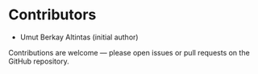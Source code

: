 Contributors
============

- Umut Berkay Altintas (initial author)

Contributions are welcome — please open issues or pull requests on the
GitHub repository.
